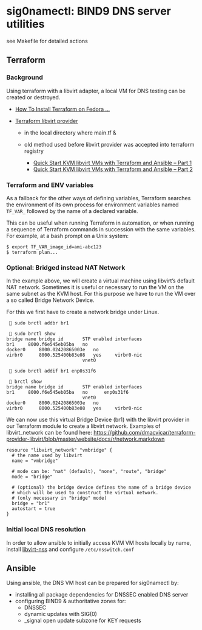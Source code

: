 # sig0namectl: BIND9 DNS server utilities

see Makefile for detailed actions

## Terraform 

### Background

Using terraform with a libvirt adapter, a local VM for DNS testing can be created or destroyed.

- [How To Install Terraform on Fedora ...](https://computingforgeeks.com/how-to-install-terraform-on-fedora/)

- [Terraform libvirt provider](https://registry.terraform.io/providers/dmacvicar/libvirt/latest)
  - in the local directory where main.tf &  

  - old method used before libvirt provider was accepted into terraform registry
    - [Quick Start KVM libvirt VMs with Terraform and Ansible – Part 1](https://www.desgehtfei.net/en/quick-start-kvm-libvirt-vms-with-terraform-and-ansible-part-1-2/)
    - [Quick Start KVM libvirt VMs with Terraform and Ansible – Part 2](https://www.desgehtfei.net/en/quick-start-kvm-libvirt-vms-with-terraform-and-ansible-part-2/)



### Terraform and ENV variables

As a fallback for the other ways of defining variables, Terraform searches the environment of its own process for environment variables named `TF_VAR_` followed by the name of a declared variable.

This can be useful when running Terraform in automation, or when running a sequence of Terraform commands in succession with the same variables. For example, at a bash prompt on a Unix system:

```
$ export TF_VAR_image_id=ami-abc123
$ terraform plan...
```

### Optional: Bridged instead NAT Network

In the example above, we will create a virtual machine using libvirt’s default NAT network. Sometimes it is useful or necessary to run the VM on the same subnet as the KVM host. For this purpose we have to run the VM over a so called Bridge Network Device.

For this we first have to create a network bridge under Linux.

```
  sudo brctl addbr br1

  sudo brctl show
bridge name	bridge id		STP enabled	interfaces
br1		8000.f6e545eb05ba	no		
docker0		8000.02420865003e	no		
virbr0		8000.525400b83e08	yes		virbr0-nic
							vnet0

  sudo brctl addif br1 enp0s31f6

  brctl show
bridge name	bridge id		STP enabled	interfaces
br1		8000.f6e545eb05ba	no		enp0s31f6
							vnet0
docker0		8000.02420865003e	no		
virbr0		8000.525400b83e08	yes		virbr0-nic
```

We can now use this virtual Bridge Device (br1) with the libvirt provider in our Terraform module to create a libvirt network. Examples of libvirt_network can be found here: https://github.com/dmacvicar/terraform-provider-libvirt/blob/master/website/docs/r/network.markdown

```
resource "libvirt_network" "vmbridge" {
  # the name used by libvirt
  name = "vmbridge"

  # mode can be: "nat" (default), "none", "route", "bridge"
  mode = "bridge"

  # (optional) the bridge device defines the name of a bridge device
  # which will be used to construct the virtual network.
  # (only necessary in "bridge" mode)
  bridge = "br1"
  autostart = true
}
```
### Initial local DNS resolution

In order to allow ansible to initially access KVM VM hosts locally by name, install [libvirt-nss](https://libvirt.org/nss.html) and configure `/etc/nsswitch.conf`

## Ansible

Using ansible, the DNS VM host can be prepared for sig0namectl by:
- installing all package dependencies for DNSSEC enabled DNS server
- configuring BIND9 & authoritative zones for:
    - DNSSEC
    - dynamic updates with SIG(0)
    - \_signal open update subzone for KEY requests


